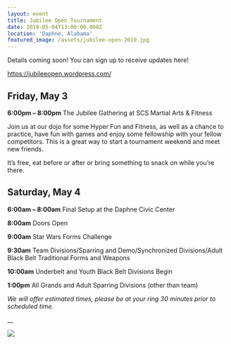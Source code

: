 ```yaml
---
layout: event
title: Jubilee Open Tournament
date: 2019-05-04T13:00:00.000Z
location: 'Daphne, Alabama'
featured_image: /assets/jubilee-open-2019.jpg
---
```

Details coming soon!  You can sign up to receive updates here!

<https://jubileeopen.wordpress.com/>

## Friday, May 3

**6:00pm – 8:00pm** The Jubilee Gathering at SCS Martial Arts & Fitness

Join us at our dojo for some Hyper Fun and Fitness, as well as a chance to practice, have fun with games and enjoy some fellowship with your fellow competitors.  This is a great way to start a tournament weekend and meet new friends.

It’s free, eat before or after or bring something to snack on while you’re there.

## Saturday, May 4

**6:00am – 8:00am** Final Setup at the Daphne Civic Center

**8:00am** Doors Open

**9:00am** Star Wars Forms Challenge

**9:30am** Team Divisions/Sparring and Demo/Synchronized Divisions/Adult Black Belt Traditional Forms and Weapons

**10:00am** Underbelt and Youth Black Belt Divisions Begin

**1:00pm** All Grands and Adult Sparring Divisions (other than team)

_We will offer estimated times, please be at your ring 30 minutes prior to scheduled time._

__

![](/assets/jubilee-tournament-ring.jpg)
